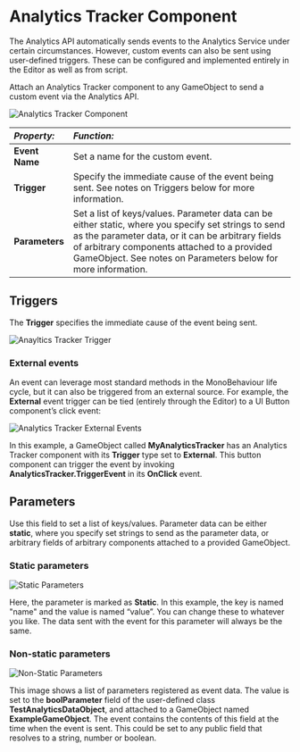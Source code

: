 Analytics Tracker Component
=============

The Analytics API automatically sends events to the Analytics Service under certain circumstances. However, custom events can also be sent using user-defined triggers. These can be configured and implemented entirely in the Editor as well as from script.

Attach an Analytics Tracker component to any GameObject to send a custom event via the Analytics API.


![Analytics Tracker Component](../uploads/Main/analyticsTrackerScript.png)



|**_Property:_** |**_Function:_** |
|:---|:---|
|__Event Name__|Set a name for the custom event.|
|__Trigger__|Specify the immediate cause of the event being sent. See notes on Triggers below for more information.|
|__Parameters__|Set a list of keys/values. Parameter data can be either static, where you specify set strings to send as the parameter data, or it can be arbitrary fields of arbitrary components attached to a provided GameObject. See notes on Parameters below for more information.|

## Triggers

The __Trigger__ specifies the immediate cause of the event being sent.


![Anayltics Tracker Trigger](../uploads/Main/analyticsTrackerScriptExternal.png.png)


### External events

An event can leverage most standard methods in the MonoBehaviour life cycle, but it can also be triggered from an external source. For example, the __External__ event trigger can be tied (entirely through the Editor) to a UI Button component’s click event:


![Analytics Tracker External Events](../uploads/Main/ButtonScript.png)


In this example, a GameObject called __MyAnalyticsTracker__ has an Analytics Tracker component with its __Trigger__ type set to __External__. This button component can trigger the event by invoking __AnalyticsTracker.TriggerEvent__ in its __OnClick__ event.

## Parameters

Use this field to set a list of keys/values. Parameter data can be either __static__, where you specify set strings to send as the parameter data, or arbitrary fields of arbitrary components attached to a provided GameObject.

### Static parameters


![Static Parameters](../uploads/Main/staticparameters.png)


Here, the parameter is marked as __Static__. In this example, the key is named "name" and the value is named “value”. You can change these to whatever you like. The data sent with the event for this parameter will always be the same.

### Non-static parameters


![Non-Static Parameters](../uploads/Main/nonstaticanalytics.png)


This image shows a list of parameters registered as event data. The value is set to the __boolParameter__ field of the user-defined class __TestAnalyticsDataObject__, and attached to a GameObject named __ExampleGameObject__. The event contains the contents of this field at the time when the event is sent. This could be set to any public field that resolves to a string, number or boolean.


